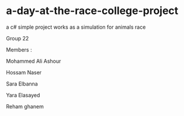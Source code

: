 # a-day-at-the-race-college-project
 a c# simple project works as a simulation for  animals race 
 
 Group 22 
 
 Members :

 Mohammed Ali Ashour 
 
 Hossam Naser
 
 Sara Elbanna
 
 Yara Elasayed
 
 Reham ghanem 
 
